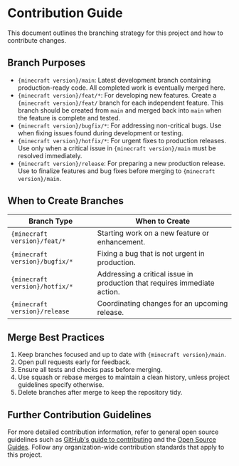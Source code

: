 # Contribution Guide

This document outlines the branching strategy for this project and how to contribute changes.

## Branch Purposes

- `{minecraft version}/main`: Latest development branch containing production-ready code. All completed work is eventually merged here.
- `{minecraft version}/feat/*`: For developing new features. Create a `{minecraft version}/feat/` branch for each independent feature. This branch should be created from `main` and merged back into `main` when the feature is complete and tested.
- `{minecraft version}/bugfix/*`: For addressing non-critical bugs. Use when fixing issues found during development or testing.
- `{minecraft version}/hotfix/*`: For urgent fixes to production releases. Use only when a critical issue in `{minecraft version}/main` must be resolved immediately.
- `{minecraft version}/release`: For preparing a new production release. Use to finalize features and bug fixes before merging to `{minecraft version}/main`.

## When to Create Branches

| Branch Type | When to Create |
|-------------|----------------|
| `{minecraft version}/feat/*` | Starting work on a new feature or enhancement. |
| `{minecraft version}/bugfix/*`  | Fixing a bug that is not urgent in production. |
| `{minecraft version}/hotfix/*`  | Addressing a critical issue in production that requires immediate action. |
| `{minecraft version}/release` | Coordinating changes for an upcoming release. |

## Merge Best Practices

1. Keep branches focused and up to date with `{minecraft version}/main`.
2. Open pull requests early for feedback.
3. Ensure all tests and checks pass before merging.
4. Use squash or rebase merges to maintain a clean history, unless project guidelines specify otherwise.
5. Delete branches after merge to keep the repository tidy.

## Further Contribution Guidelines

For more detailed contribution information, refer to general open source guidelines such as [GitHub's guide to contributing](https://docs.github.com/en/get-started/quickstart/contributing-to-projects) and the [Open Source Guides](https://opensource.guide/how-to-contribute/). Follow any organization-wide contribution standards that apply to this project.
